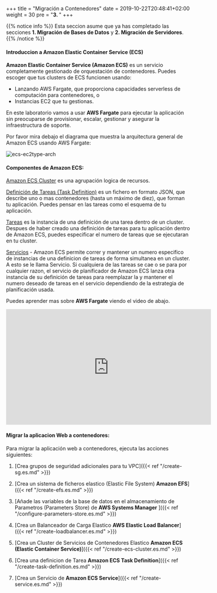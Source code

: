 +++
title = "Migración a Contenedores"
date = 2019-10-22T20:48:41+02:00
weight = 30
pre = "<b>3. </b>"
+++

{{% notice info %}}
Esta seccion asume que ya has completado las secciones **1. Migración de Bases de Datos** y **2. Migración de Servidores**.
{{% /notice %}}


#### Introduccion a Amazon Elastic Container Service (ECS) 

**Amazon Elastic Container Service (Amazon ECS)** es un servicio completamente gestionado de orquestación de contenedores. Puedes escoger que tus clusters de ECS funcionen usando:    

- Lanzando AWS Fargate, que proporciona capacidades serverless de computación para contenedores, o
- Instancias EC2 que tu gestionas.

En este laboratorio vamos a usar **AWS Fargate** para ejecutar la aplicación sin preocuparse de provisionar, escalar, gestionar y asegurar la infraestructura de soporte.

Por favor mira debajo el diagrama que muestra la arquitectura general de Amazon ECS usando AWS Fargate:

![ecs-ec2type-arch](/ecs/overview-fargate.png)

#### Componentes de Amazon ECS:

<a href="https://docs.aws.amazon.com/AmazonECS/latest/developerguide/clusters.html" target="_blank">Amazon ECS Cluster</a> es una agrupación logica de recursos.

<a href="https://docs.aws.amazon.com/AmazonECS/latest/developerguide/task_definitions.html" target="_blank">Definición de Tareas (Task Definition)</a> es un fichero en formato JSON, que describe uno o mas contenedores (hasta un máximo de diez), que forman tu aplicación. Puedes pensar en las tareas como el esquema de tu aplicación.

<a href="https://docs.aws.amazon.com/AmazonECS/latest/developerguide/scheduling_tasks.html" target="_blank">Tareas</a> es la instancia de una definición de una tarea dentro de un cluster. Despues de haber creado una definición de tareas para tu aplicación dentro de Amazon ECS, puedes especificar el numero de tareas que se ejecutaran en tu cluster.

<a href="https://docs.aws.amazon.com/AmazonECS/latest/developerguide/ecs_services.html" target="_blank">Servicios</a> - Amazon ECS permite correr y mantener un numero especifico de instancias de una definicion de tareas de forma simultanea en un cluster. A esto se le llama Servicio. Si cualquiera de las tareas se cae o se para por cualquier razon, el servicio de planificador de Amazon ECS lanza otra instancia de su definición de tareas para reemplazar la y mantener el numero deseado de tareas en el servicio dependiendo de la estrategia de planificación usada.

Puedes aprender mas sobre **AWS Fargate** viendo el video de abajo.
<center>
<iframe width="560" height="315" src="https://www.youtube-nocookie.com/embed/IEvLkwdFgnU" frameborder="0" allow="accelerometer; autoplay; encrypted-media; gyroscope; picture-in-picture" allowfullscreen></iframe>
</center>

#### Migrar la aplicacion Web a contenedores:


Para migrar la aplicación web a contenedores, ejecuta las acciones siguientes:

1. [Crea grupos de seguridad adicionales para tu VPC]({{< ref "/create-sg.es.md" >}})

2. [Crea un sistema de ficheros elastico (Elastic File System) **Amazon EFS**]({{< ref "/create-efs.es.md" >}})

3. [Añade las variables de la base de datos en el almacenamiento de Parametros (Parameters Store) de **AWS Systems Manager** ]({{< ref "/configure-parameters-store.es.md" >}})

4. [Crea un Balanceador de Carga Elastico **AWS Elastic Load Balancer**]({{< ref "/create-loadbalancer.es.md" >}})

5. [Crea un Cluster de Servicios de Contenedores Elastico **Amazon ECS (Elastic Container Service)**]({{< ref "/create-ecs-cluster.es.md" >}})

6. [Crea una definicion de Tarea **Amazon ECS Task Definition**]({{< ref "/create-task-definition.es.md" >}})

7. [Crea un Servicio de **Amazon ECS Service**]({{< ref "/create-service.es.md" >}})
